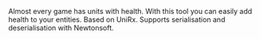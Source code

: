 Almost every game has units with health. With this tool you can easily add health to your entities. Based on UniRx. Supports serialisation and deserialisation with Newtonsoft.
